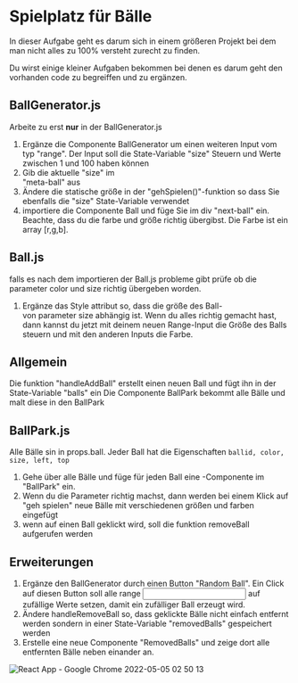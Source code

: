 # Spielplatz für Bälle

In dieser Aufgabe geht es darum sich in einem größeren Projekt bei dem man nicht alles zu 100%
versteht zurecht zu finden. 

Du wirst einige kleiner Aufgaben bekommen bei denen es darum geht den vorhanden code zu begreiffen 
und zu ergänzen.    
   
## BallGenerator.js

Arbeite zu erst **nur** in der BallGenerator.js
1. Ergänze die Componente BallGenerator um einen weiteren Input vom typ "range". Der Input soll die State-Variable 
"size" Steuern und Werte zwischen 1 und 100 haben können
2. Gib die aktuelle "size" im <div> "meta-ball" aus
3. Ändere die statische größe in der "gehSpielen()"-funktion so dass Sie ebenfalls die "size" State-Variable verwendet
4. importiere die Componente Ball und füge Sie im div "next-ball" ein. Beachte, dass du die farbe und größe richtig übergibst. Die Farbe ist ein array [r,g,b].

## Ball.js
falls es nach dem importieren der Ball.js probleme gibt prüfe ob die parameter color und size richtig übergeben worden.
1. Ergänze das Style attribut so, dass die größe des Ball-<div> von parameter size abhängig ist. Wenn du alles richtig gemacht hast, 
dann kannst du jetzt mit deinem neuen Range-Input die Größe des Balls steuern und mit den anderen Inputs die Farbe.

## Allgemein
Die funktion "handleAddBall" erstellt einen neuen Ball und fügt ihn in der State-Variable "balls" ein
Die Componente BallPark bekommt alle Bälle und malt diese in den BallPark

## BallPark.js
Alle Bälle sin in props.ball. 
Jeder Ball hat die Eigenschaften ``ballid, color, size, left, top``
1. Gehe über alle Bälle und füge für jeden Ball eine <Ball>-Componente im <div> "BallPark" ein. 
2. Wenn du die Parameter richtig machst, dann werden bei einem Klick auf "geh spielen" neue Bälle mit verschiedenen größen und farben eingefügt
3. wenn auf einen Ball geklickt wird, soll die funktion removeBall aufgerufen werden

## Erweiterungen
1. Ergänze den BallGenerator durch einen Button "Random Ball". Ein Click auf diesen Button soll alle range <input> auf zufällige Werte setzen, damit ein zufälliger Ball erzeugt wird.
2. Ändere handleRemoveBall so, dass geklickte Bälle nicht einfach entfernt werden sondern in einer State-Variable "removedBalls" gespeichert werden
3. Erstelle eine neue Componente "RemovedBalls" und zeige dort alle entfernten Bälle neben einander an. 
   
![React App - Google Chrome 2022-05-05 02 50 13](https://user-images.githubusercontent.com/5030629/166854141-11d6e219-3255-43cc-8d60-5d322f73c1c9.jpg)
